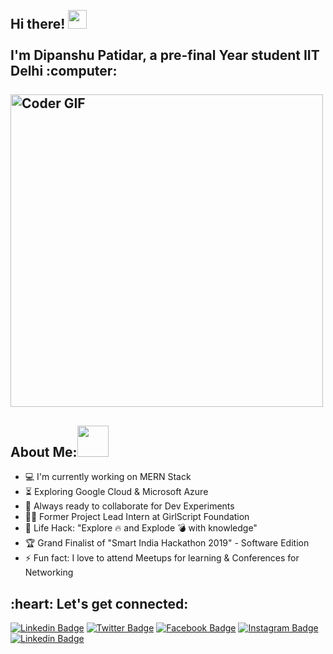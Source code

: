 <h2 align="left">
 <abc>
  <br>Hi there! <img src="https://user-images.githubusercontent.com/42378118/110234147-e3259600-7f4e-11eb-95be-0c4047144dea.gif" width="30"><br>
  <br> I'm Dipanshu Patidar, a pre-final Year student IIT Delhi :computer:<br>
  <br>
    <img src="https://media.giphy.com/media/SWoSkN6DxTszqIKEqv/giphy.gif" alt="Coder GIF" width="500">
 </abc>
</h2> 

<h2 align="left">About Me:<img src="https://media.giphy.com/media/mGcNjsfWAjY5AEZNw6/giphy.gif" width="50"></h2>

- :computer: I'm currently working on MERN Stack
- :hourglass_flowing_sand:  Exploring Google Cloud & Microsoft Azure
- :rocket: Always ready to collaborate for Dev Experiments
- :man_technologist: Former Project Lead Intern at GirlScript Foundation
- :dart: Life Hack: "Explore :fire: and Explode :bomb: with knowledge" 
- :trophy: Grand Finalist of "Smart India Hackathon 2019" - Software Edition
- :zap: Fun fact: I love to attend Meetups for learning & Conferences for Networking<br>

<h2 align="left">:heart: Let's get connected:</h2>

[![Linkedin Badge](https://img.shields.io/badge/-Dipanshu_Patidar-blue?style=flat-square&logo=Linkedin&logoColor=white&link=https://www.linkedin.com/in/dipanshu-patidar-12323816a/)](https://www.linkedin.com/in/dipanshu-patidar-12323816a/) [![Twitter Badge](https://img.shields.io/badge/-@Dipanshu_Patidar-1ca0f1?style=flat-square&labelColor=1ca0f1&logo=twitter&logoColor=white&link=https://twitter.com/Dipansh93412324)](https://twitter.com/Dipansh93412324) [![Facebook Badge](https://img.shields.io/badge/-@Dipanshu_Patidar-3b5998?style=flat-square&labelColor=3b5998&logo=facebook&logoColor=white&link=https://www.facebook.com/dipanshu.patidar.98)](https://www.facebook.com/dipanshu.patidar.98) [![Instagram Badge](https://img.shields.io/badge/-@Dipanshu_Patidar-D7008A?style=flat-square&labelColor=D7008A&logo=Instagram&logoColor=white&link=https://www.instagram.com/kedi_iss_jahan_ka/)](https://www.instagram.com/kedi_iss_jahan_ka/)
[![Linkedin Badge](https://img.shields.io/badge/-Dipanshu_Patidar-blueviolet?style=flat-square&logo=appveyor&logoColor=white&link=https://dipanshu512.github.io/)](https://dipanshu512.github.io/)
